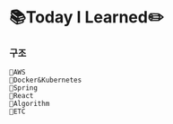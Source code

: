 # 📚Today I Learned✏️



### 구조

```
📁AWS
📁Docker&Kubernetes
📁Spring
📁React
📁Algorithm
📁ETC
```

<br>

